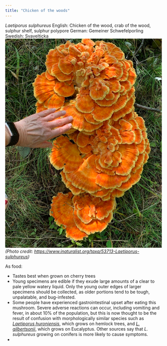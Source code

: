 ```yaml
---
title: "Chicken of the woods"
---
```


_Laetiporus sulphureus_
English: Chicken of the wood, crab of the wood, sulphur shelf, sulphur polypore
German: Gemeiner Schwefelporling
Swedish: Svavelticka
![|400](Pasted%20image%2020230730101834.png)_(Photo credit: https://www.inaturalist.org/taxa/53713-Laetiporus-sulphureus)_

As food:
- Tastes best when grown on cherry trees
- Young specimens are edible if they exude large amounts of a clear to pale yellow watery liquid. Only the young outer edges of larger specimens should be collected, as older portions tend to be tough, unpalatable, and bug-infested.
- Some people have experienced gastrointestinal upset after eating this mushroom. Severe adverse reactions can occur, including vomiting and fever, in about 10% of the population, but this is now thought to be the result of confusion with morphologically similar species such as _[Laetiporus huroniensis](https://en.wikipedia.org/wiki/Laetiporus_huroniensis "Laetiporus huroniensis")_, which grows on hemlock trees, and _[L. gilbertsonii](https://en.wikipedia.org/wiki/Laetiporus_gilbertsonii "Laetiporus gilbertsonii")_, which grows on Eucalyptus. Other sources say that _L. sulphureus_ growing on conifers is more likely to cause symptoms. 
- 